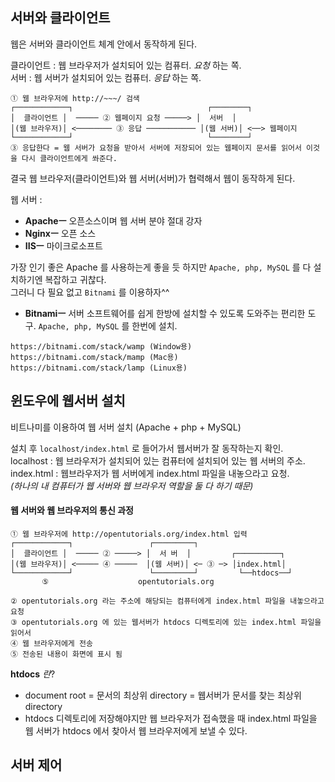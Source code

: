 ## 서버와 클라이언트

웹은 서버와 클라이언트 체계 안에서 동작하게 된다.  

클라이언트 : 웹 브라우저가 설치되어 있는 컴퓨터. *요청* 하는 쪽.  
서버 : 웹 서버가 설치되어 있는 컴퓨터. *응답* 하는 쪽.

```
① 웹 브라우저에 http://~~~/ 검색
┌────────────┐                              ┌────────┐
│  클라이언트 │  ───── ② 웹페이지 요청 ─────> │  서버  │
│(웹 브라우저)│ <──────── ③ 응답 ─────────── │(웹 서버)│ <──> 웹페이지
└────────────┘                              └────────┘
③ 응답한다 = 웹 서버가 요청을 받아서 서버에 저장되어 있는 웹페이지 문서를 읽어서 이것을 다시 클라이언트에게 쏴준다.
```

결국 웹 브라우저(클라이언트)와 웹 서버(서버)가 협력해서 웹이 동작하게 된다.  

웹 서버 :
- **Apacheㅡ** 오픈소스이며 웹 서버 분야 절대 강자
- **Nginxㅡ** 오픈 소스
- **IISㅡ** 마이크로소프트


가장 인기 좋은 Apache 를 사용하는게 좋을 듯 하지만 `Apache, php, MySQL` 를 다 설치하기엔 복잡하고 귀찮다.  
그러니 다 필요 없고 `Bitnami` 를 이용하자^^

- **Bitnamiㅡ** 서버 소프트웨어를 쉽게 한방에 설치할 수 있도록 도와주는 편리한 도구. `Apache, php, MySQL` 를 한번에 설치.  
```
https://bitnami.com/stack/wamp (Window용)
https://bitnami.com/stack/mamp (Mac용)
https://bitnami.com/stack/lamp (Linux용)
```


## 윈도우에 웹서버 설치
비트나미를 이용하여 웹 서버 설치 (Apache + php + MySQL)  

설치 후 `localhost/index.html` 로 들어가서 웹서버가 잘 동작하는지 확인.   
localhost : 웹 브라우저가 설치되어 있는 컴퓨터에 설치되어 있는 웹 서버의 주소.  
index.html : 웹브라우저가 웹 서버에게 index.html 파일을 내놓으라고 요청.  
*(하나의 내 컴퓨터가 웹 서버와 웹 브라우저 역할을 둘 다 하기 때문)*

#### 웹 서버와 웹 브라우저의 통신 과정
```
① 웹 브라우저에 http://opentutorials.org/index.html 입력
┌────────────┐                 ┌─────────┐
│  클라이언트 │  ───── ② ─────> │  서 버  │         ┌──────────┐
│(웹 브라우저)│ <───── ④ ─────  │(웹 서버)│ <─ ③ ─> │index.html│
└────────────┘                 └─────────┘         └──htdocs──┘
       ⑤                    opentutorials.org

② opentutorials.org 라는 주소에 해당되는 컴퓨터에게 index.html 파일을 내놓으라고 요청
③ opentutorials.org 에 있는 웹서버가 htdocs 디렉토리에 있는 index.html 파일을 읽어서
④ 웹 브라우저에게 전송
⑤ 전송된 내용이 화면에 표시 됨
```

**htdocs** *란*?
- document root = 문서의 최상위 directory = 웹서버가 문서를 찾는 최상위 directory  
- htdocs 디렉토리에 저장해야지만 웹 브라우저가 접속했을 때 index.html 파일을 웹 서버가 htdocs 에서 찾아서 웹 브라우저에게 보낼 수 있다.  


## 서버 제어
